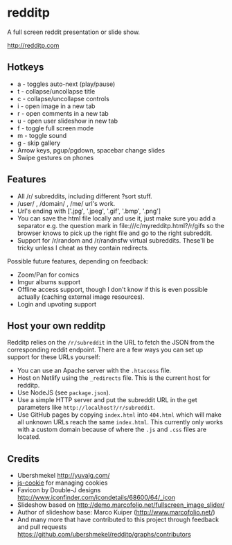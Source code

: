 # redditp

A full screen reddit presentation or slide show.

http://redditp.com

## Hotkeys

* a - toggles auto-next (play/pause)
* t - collapse/uncollapse title
* c - collapse/uncollapse controls
* i - open image in a new tab
* r - open comments in a new tab 
* u - open user slideshow in new tab
* f - toggle full screen mode
* m - toggle sound
* g - skip gallery
* Arrow keys, pgup/pgdown, spacebar change slides
* Swipe gestures on phones

## Features

* All /r/ subreddits, including different ?sort stuff.
* /user/ , /domain/ , /me/ url's work.
* Url's ending with ['.jpg', '.jpeg', '.gif', '.bmp', '.png']
* You can save the html file locally and use it, just make sure you add a separator e.g. the question mark in file:///c/myredditp.html?/r/gifs so the browser knows to pick up the right file and go to the right subreddit.
* Support for /r/random and /r/randnsfw virtual subreddits. These'll be tricky unless I cheat as they contain redirects.

Possible future features, depending on feedback:
* Zoom/Pan for comics
* Imgur albums support
* Offline access support, though I don't know if this is even possible actually (caching external image resources).
* Login and upvoting support

## Host your own redditp

Redditp relies on the `/r/subreddit` in the URL to fetch the JSON from the corresponding reddit endpoint. There are a few ways you can set up support for these URLs yourself:

* You can use an Apache server with the `.htaccess` file.
* Host on Netlify using the `_redirects` file. This is the current host for redditp.
* Use NodeJS (see `package.json`).
* Use a simple HTTP server and put the subreddit URL in the get parameters like `http://localhost?/r/subreddit`.
* Use GitHub pages by copying `index.html` into `404.html` which will make all unknown URLs reach the same `index.html`. This currently only works with a custom domain because of where the `.js` and `.css` files are located.

## Credits

* Ubershmekel http://yuvalg.com/
* [js-cookie](https://github.com/js-cookie/js-cookie) for managing cookies
* Favicon by Double-J designs http://www.iconfinder.com/icondetails/68600/64/_icon
* Slideshow based on http://demo.marcofolio.net/fullscreen_image_slider/
* Author of slideshow base: Marco Kuiper (http://www.marcofolio.net/)
* And many more that have contributed to this project through feedback and pull requests https://github.com/ubershmekel/redditp/graphs/contributors

